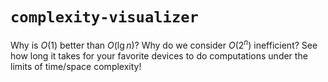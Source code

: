 # `complexity-visualizer`

Why is $`O(1)`$ better than $`O(\lg n)`$? Why do we consider $`O(2^{n})`$ inefficient? See how long it takes for your favorite devices to do computations under the limits of time/space complexity!
